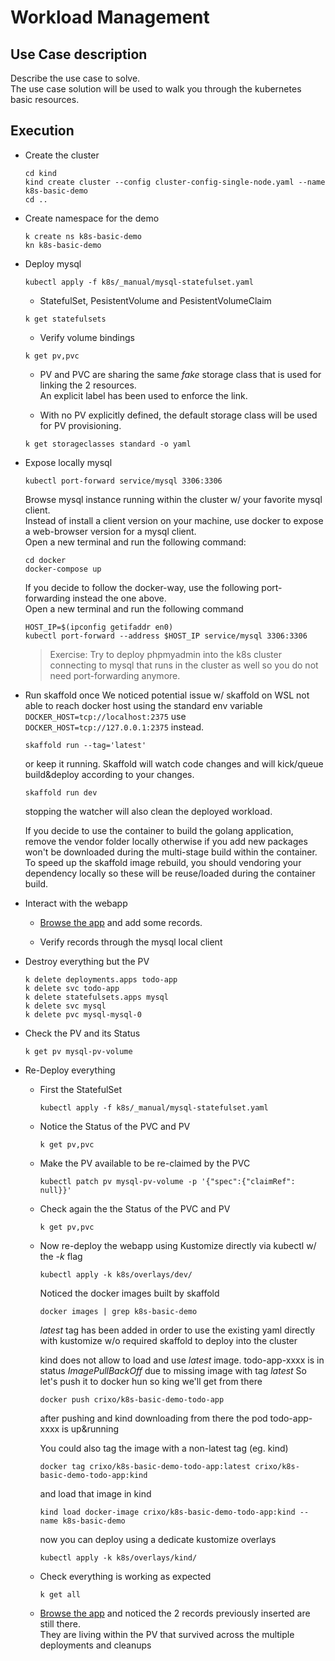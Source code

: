 # Workload Management

## Use Case description

Describe the use case to solve.  
The use case solution will be used to walk you through the kubernetes basic resources.

## Execution

- Create the cluster
  ```
  cd kind
  kind create cluster --config cluster-config-single-node.yaml --name k8s-basic-demo 
  cd ..
  ```

- Create namespace for the demo
  ```
  k create ns k8s-basic-demo
  kn k8s-basic-demo
  ```

- Deploy mysql
  ```
  kubectl apply -f k8s/_manual/mysql-statefulset.yaml
  ```
    - StatefulSet, PesistentVolume and PesistentVolumeClaim
    ```
    k get statefulsets
    ```

    - Verify volume bindings
    ```
    k get pv,pvc
    ```
    - PV and PVC are sharing the same *fake* storage class that is used for linking the 2 resources.  
      An explicit label has been used to enforce the link.

    - With no PV explicitly defined, the default storage class will be used for PV provisioning.
    ```
    k get storageclasses standard -o yaml
    ```

- Expose locally mysql
  ```
  kubectl port-forward service/mysql 3306:3306
  ```
  Browse mysql instance running within the cluster w/ your favorite mysql client.  
  Instead of install a client version on your machine, use docker to expose a web-browser version for a mysql client.  
  Open a new terminal and run the following command:
  ```
  cd docker
  docker-compose up
  ```

  If you decide to follow the docker-way, use the following port-forwarding instead the one above.  
  Open a new terminal and run the following command
  ```
  HOST_IP=$(ipconfig getifaddr en0)
  kubectl port-forward --address $HOST_IP service/mysql 3306:3306
  ```

  > Exercise: Try to deploy phpmyadmin into the k8s cluster connecting to mysql that runs in the cluster as well so you do not need port-forwarding anymore.


- Run skaffold once
  We noticed potential issue w/ skaffold on WSL not able to reach docker host using the standard env variable ```DOCKER_HOST=tcp://localhost:2375``` use ```DOCKER_HOST=tcp://127.0.0.1:2375``` instead.

  ```
  skaffold run --tag='latest'
  ```

  or keep it running. Skaffold will watch code changes and will kick/queue build&deploy according to your changes.
  ```
  skaffold run dev
  ```
  stopping the watcher will also clean the deployed workload.

  If you decide to use the container to build the golang application, remove the vendor folder locally otherwise if you add new packages won't be downloaded during the multi-stage build within the container.  
  To speed up the skaffold image rebuild, you should vendoring your dependency locally so these will be reuse/loaded during the container build.

- Interact with the webapp

  - [Browse the app](http://localhost:30001/home) and add some records.

  - Verify records through the mysql local client


- Destroy everything but the PV
  ```
  k delete deployments.apps todo-app 
  k delete svc todo-app
  k delete statefulsets.apps mysql 
  k delete svc mysql 
  k delete pvc mysql-mysql-0
  ```

- Check the PV and its Status
  ```
  k get pv mysql-pv-volume
  ```

- Re-Deploy everything

  - First the StatefulSet
    ```
    kubectl apply -f k8s/_manual/mysql-statefulset.yaml
    ```

  - Notice the Status of the PVC and PV
    ```
    k get pv,pvc
    ```

  - Make the PV available to be re-claimed by the PVC
    ```
    kubectl patch pv mysql-pv-volume -p '{"spec":{"claimRef": null}}'
    ```

  - Check again the the Status of the PVC and PV
    ```
    k get pv,pvc
    ```

  - Now re-deploy the webapp using Kustomize directly via kubectl w/ the *-k* flag
    ```
    kubectl apply -k k8s/overlays/dev/
    ```

    Noticed the docker images built by skaffold
    ```
    docker images | grep k8s-basic-demo
    ```
    *latest* tag has been added in order to use the existing yaml directly with kustomize w/o required skaffold to deploy into the cluster

    kind does not allow to load and use *latest* image.
    todo-app-xxxx is in status *ImagePullBackOff* due to missing image with tag *latest*
    So let's push it to docker hun so king we'll get from there
    ```
    docker push crixo/k8s-basic-demo-todo-app
    ```

    after pushing and kind downloading from there the pod todo-app-xxxx is up&running

    You could also tag the image with a non-latest tag (eg. kind)
    ```
    docker tag crixo/k8s-basic-demo-todo-app:latest crixo/k8s-basic-demo-todo-app:kind 
    ```
    and load that image in kind
    ```
    kind load docker-image crixo/k8s-basic-demo-todo-app:kind --name k8s-basic-demo
    ```
    now you can deploy using a dedicate kustomize overlays
    ```
    kubectl apply -k k8s/overlays/kind/
    ```

  - Check everything is working as expected
    ```
    k get all
    ```

  -  [Browse the app](http://localhost:30001/home) and noticed the 2 records previously inserted are still there.  
     They are living within the PV that survived across the multiple deployments and cleanups